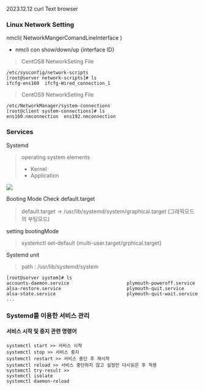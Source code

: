 2023.12.12
curl Text browser
### Linux Network Setting
nmcli( NetworkMangerComandLineInterface )
- nmcli con show/down/up {interface ID}

> CentOS8 NetworkSeting File

    /etc/sysconfig/network-scripts
    [root@server network-scripts]# ls
    ifcfg-ens160  ifcfg-Wired_connection_1

> CentOS9 NetworkSeting File
 

    /etc/NetworkManager/system-connections
    [root@client system-connections]# ls
    ens160.nmconnection  ens192.nmconnection

### Services
Systemd 
> operating system elements
> - Kernel
> - Application

![](https://encrypted-tbn0.gstatic.com/images?q=tbn:ANd9GcQqX310aUqm3YgqtEU0kW4K03GdK-Ot9h7Xvw&usqp=CAU)

Booting Mode Check default.target
> default.target -> /usr/lib/systemd/system/graphical.target (그래픽모드의 부팅모드)

setting bootingMode 
> systemctl set-default {multi-user.target/grphical.target}

Systemd unit

> path : /usr/lib/systemd/system

    [root@server system]# ls
    accounts-daemon.service                     plymouth-poweroff.service
    alsa-restore.service                        plymouth-quit.service
    alsa-state.service                          plymouth-quit-wait.service
    ...

### Systemd를 이용한 서비스 관리
#### 서비스 시작 및 중지 관련 명령어
    systemctl start >> 서비스 시작
    systemctl stop >> 서비스 중지
    systemctl restart >> 서비스 중단 후 재시작
    systemctl reload >> 서비스 중단하지 않고 설정만 다시읽은 후 적용
    systemctl try-result >> 
    systemctl isolate
    systemctl daemon-reload
<!--stackedit_data:
eyJoaXN0b3J5IjpbLTYzNDk2ODk4LC05Mjk1NjcyNTcsLTkzOD
IzNjUzMywtMTgwMzYzMjk3NSwtMjkxNDkzODMsNDg0NTgyMDc0
LDEwOTM5NzEzNDcsLTgwMjM2NDIwOF19
-->